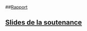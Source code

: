 ##[Rapport](https://github.com/gregoiremassot/Projet-Industriel/blob/master/Rapport%2025%20Janvier%202016/Rapport_Projet_Industriel_25_Janvier_2016.pdf)
## [Slides de la soutenance](https://github.com/gregoiremassot/Projet-Industriel/blob/master/Pr%C3%A9sentation%2021%20Janvier%202016/Slides_Gr%C3%A9goire_MASSOT_21_01_2016.pdf)